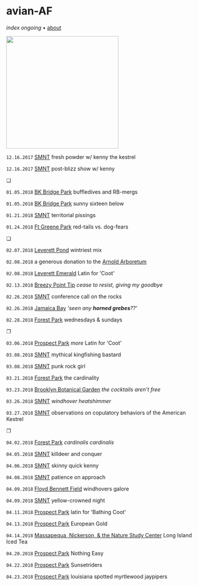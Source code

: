 # avian-AF

_index ongoing_ • [about](https://vados.pdpd.org/about)

<a href="https://pi.pdpd.org/2018-02-08-lp"><img src="https://pi.pdpd.org/content/2018-02-08-lp/2018-0208-emerald-2370-V4.jpg" alt="" width=300px></a>

`12.16.2017` [SMNT](http://pi.pdpd.org/2017-12-16a) fresh powder w/ kenny the kestrel

`12.16.2017` [SMNT](http://pi.pdpd.org/2017-12-16b) post-blizz show w/ kenny

❏

`01.05.2018` [BK Bridge Park](https://pi.pdpd.org/2018-01-05a) buffledives and RB-mergs

`01.05.2018` [BK Bridge Park](https://pi.pdpd.org/2018-01-05b) sunny sixteen below

`01.21.2018` [SMNT](https://pi.pdpd.org/2018-01-21) territorial pissings

`01.24.2018` [Ft Greene Park]() red-tails vs. dog-fears

❏


`02.07.2018` [Leverett Pond](https://pi.pdpd.org/2018-02-07) wintriest mix

`02.08.2018` a generous donation to the [Arnold Arboretum](https://pi.pdpd.org/2018-02-08-aa)

`02.08.2018` [Leverett Emerald](https://pi.pdpd.org/2018-02-08-lp) Latin for 'Coot'

`02.13.2018` [Breezy Point Tip]() _cease to resist, giving my goodbye_

`02.26.2018` [SMNT]() conference call on the rocks

`02.26.2018` [Jamaica Bay]() _'seen any **horned grebes**??'_

`02.28.2018` [Forest Park]() wednesdays & sundays

❐

`03.06.2018` [Prospect Park]() _more_ Latin for 'Coot'

`03.08.2018` [SMNT]() mythical kingfishing bastard

`03.08.2018` [SMNT]() punk rock girl

`03.21.2018` [Forest Park]() the cardinality

`03.23.2018` [Brooklyn Botanical Garden]() _the cocktails aren't free_

`03.26.2018` [SMNT](https://pi.pdpd.org/2018-03-26-smnt) _windhover heatshimmer_

`03.27.2018` [SMNT]() observations on copulatory behaviors of the American Kestrel

❐

`04.02.2018` [Forest Park]() _cardinalis cardinalis_

`04.05.2018` [SMNT]() killdeer and conquer

`04.06.2018` [SMNT]() skinny quick kenny

`04.08.2018` [SMNT]() patience on approach

`04.09.2018` [Floyd Bennett Field]() windhovers galore

`04.09.2018` [SMNT]() yellow-crowned night

`04.11.2018` [Prospect Park]() latin for 'Bathing Coot'

`04.13.2018` [Prospect Park]() European Gold

`04.14.2018` [Massapequa, Nickerson, & the Nature Study Center]() Long Island Iced Tea

`04.20.2018` [Prospect Park]() Nothing Easy

`04.22.2018` [Prospect Park]() Sunsetriders

`04.23.2018` [Prospect Park]() louisiana spotted myrtlewood jaypipers
